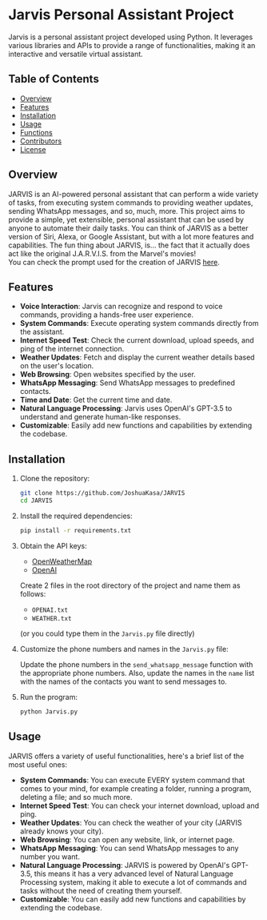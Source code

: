 # Jarvis Personal Assistant Project

Jarvis is a personal assistant project developed using Python. It leverages various libraries and APIs to provide a range of functionalities, making it an interactive and versatile virtual assistant.

## Table of Contents

- [Overview](#overview)
- [Features](#features)
- [Installation](#installation)
- [Usage](#usage)
- [Functions](#functions)
- [Contributors](#contributors)
- [License](#license)

## Overview

JARVIS is an AI-powered personal assistant that can perform a wide variety of tasks, from executing system commands to providing weather updates, sending WhatsApp messages, and so, much, more. This project aims to provide a simple, yet extensible, personal assistant that can be used by anyone to automate their daily tasks.
You can think of JARVIS as a better version of Siri, Alexa, or Google Assistant, but with a lot more features and capabilities. The fun thing about JARVIS, is... the fact that it actually does act like the original J.A.R.V.I.S. from the Marvel's movies!<br>
You can check the prompt used for the creation of JARVIS [here](https://github.com/JoshuaKasa/JARVIS/blob/main/src/JarvisPrompt.py).

## Features

- **Voice Interaction**: Jarvis can recognize and respond to voice commands, providing a hands-free user experience.
- **System Commands**: Execute operating system commands directly from the assistant.
- **Internet Speed Test**: Check the current download, upload speeds, and ping of the internet connection.
- **Weather Updates**: Fetch and display the current weather details based on the user's location.
- **Web Browsing**: Open websites specified by the user.
- **WhatsApp Messaging**: Send WhatsApp messages to predefined contacts.
- **Time and Date**: Get the current time and date.
- **Natural Language Processing**: Jarvis uses OpenAI's GPT-3.5 to understand and generate human-like responses.
- **Customizable**: Easily add new functions and capabilities by extending the codebase.

## Installation

1. Clone the repository:

   ```bash
   git clone https://github.com/JoshuaKasa/JARVIS
   cd JARVIS
    ```
   
2. Install the required dependencies:

    ```bash
    pip install -r requirements.txt
    ```
   
3. Obtain the API keys:

    - [OpenWeatherMap](https://openweathermap.org/api)
    - [OpenAI](https://beta.openai.com/)

    Create 2 files in the root directory of the project and name them as follows:
    - `OPENAI.txt`
    - `WEATHER.txt`

   (or you could type them in the `Jarvis.py` file directly)

4. Customize the phone numbers and names in the `Jarvis.py` file:

    Update the phone numbers in the `send_whatsapp_message` function with the appropriate phone numbers. Also, update the names in the `name` list with the names of the contacts you want to send messages to.

5. Run the program:

    ```bash
    python Jarvis.py
    ```
   
## Usage

JARVIS offers a variety of useful functionalities, here's a brief list of the most useful ones:
- **System Commands**: You can execute EVERY system command that comes to your mind, for example creating a folder, running a program, deleting a file; and so much more.
- **Internet Speed Test**: You can check your internet download, upload and ping.
- **Weather Updates**: You can check the weather of your city (JARVIS already knows your city).
- **Web Browsing**: You can open any website, link, or internet page.
- **WhatsApp Messaging**: You can send WhatsApp messages to any number you want.
- **Natural Language Processing**: JARVIS is powered by OpenAI's GPT-3.5, this means it has a very advanced level of Natural Language Processing system, making it able to execute a lot of commands and tasks without the need of creating them yourself.
- **Customizable**: You can easily add new functions and capabilities by extending the codebase.